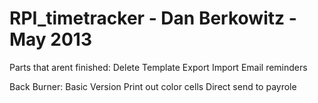 RPI_timetracker - Dan Berkowitz - May 2013
===============

Parts that arent finished:
    Delete Template
    Export Import 
    Email reminders

Back Burner:
    Basic Version
    Print out color cells
    Direct send to payrole

